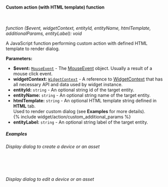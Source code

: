 #### Custom action (with HTML template) function

<div class="divider"></div>
<br/>

*function ($event, widgetContext, entityId, entityName, htmlTemplate, additionalParams, entityLabel): void*

A JavaScript function performing custom action with defined HTML template to render dialog.

**Parameters:**

<ul>
  <li><b>$event:</b> <code><a href="https://developer.mozilla.org/en-US/docs/Web/API/MouseEvent" target="_blank">MouseEvent</a></code> - The <a href="https://developer.mozilla.org/en-US/docs/Web/API/MouseEvent" target="_blank">MouseEvent</a> object. Usually a result of a mouse click event.
  </li>
  <li><b>widgetContext:</b> <code><a href="https://github.com/thingsboard/thingsboard/blob/5bb6403407aa4898084832d6698aa9ea6d484889/ui-ngx/src/app/modules/home/models/widget-component.models.ts#L107" target="_blank">WidgetContext</a></code> - A reference to <a href="https://github.com/thingsboard/thingsboard/blob/5bb6403407aa4898084832d6698aa9ea6d484889/ui-ngx/src/app/modules/home/models/widget-component.models.ts#L107" target="_blank">WidgetContext</a> that has all necessary API 
     and data used by widget instance.
  </li>
  <li><b>entityId:</b> <code>string</code> - An optional string id of the target entity.
  </li>
  <li><b>entityName:</b> <code>string</code> - An optional string name of the target entity.
  </li>
  <li><b>htmlTemplate:</b> <code>string</code> - An optional HTML template string defined in <b>HTML</b> tab.<br/> Used to render custom dialog (see <b>Examples</b> for more details).
  </li>
  {% include widget/action/custom_additional_params %}
  <li><b>entityLabel:</b> <code>string</code> - An optional string label of the target entity.
  </li>
</ul>

<div class="divider"></div>

##### Examples

###### Display dialog to create a device or an asset

<br>

<div style="padding-left: 64px;"
     tb-help-popup="widget/action/examples/custom_pretty_create_dialog_js"
     tb-help-popup-placement="top"
     [tb-help-popup-style]="{maxHeight: '50vh', maxWidth: '50vw'}"
     trigger-text="JavaScript function">
</div>

<br>

<div style="padding-left: 64px;"
     tb-help-popup="widget/action/examples/custom_pretty_create_dialog_html"
     tb-help-popup-placement="top"
     [tb-help-popup-style]="{maxHeight: '50vh', maxWidth: '50vw'}"
     trigger-text="HTML code">
</div>

###### Display dialog to edit a device or an asset

<br>

<div style="padding-left: 64px;"
     tb-help-popup="widget/action/examples/custom_pretty_edit_dialog_js"
     tb-help-popup-placement="top"
     [tb-help-popup-style]="{maxHeight: '50vh', maxWidth: '50vw'}"
     trigger-text="JavaScript function">
</div>

<br>

<div style="padding-left: 64px;"
     tb-help-popup="widget/action/examples/custom_pretty_edit_dialog_html"
     tb-help-popup-placement="top"
     [tb-help-popup-style]="{maxHeight: '50vh', maxWidth: '50vw'}"
     trigger-text="HTML code">
</div>

<br>
<br>
